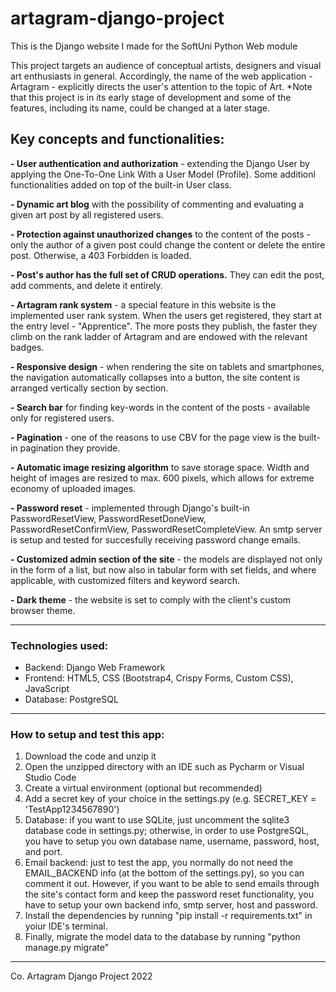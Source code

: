 # artagram-django-project
This is the Django website I made for the SoftUni Python Web module

This project targets an audience of conceptual artists, designers and visual art enthusiasts in general. Accordingly, the name of the web application - Artagram - explicitly directs the user's attention to the topic of Art. *Note that this project is in its early stage of development and some of the features, including its name, could be changed at a later stage.

## Key concepts and functionalities:

**- User authentication and authorization** - extending the Django User by applying the One-To-One Link With a User Model (Profile). Some additionl functionalities added on top of the built-in User class.

**- Dynamic art blog** with the possibility of commenting and evaluating a given art post by all registered users.

**- Protection against unauthorized changes** to the content of the posts - only the author of a given post could change the content or delete the entire post. Otherwise, a 403 Forbidden is loaded.

**- Post's author has the full set of CRUD operations.** They can edit the post, add comments, and delete it entirely.

**- Artagram rank system** - a special feature in this website is the implemented user rank system. When the users get registered, they start at the entry level - "Apprentice". The more posts they publish, the faster they climb on the rank ladder of Artagram and are endowed with the relevant badges. 

**- Responsive design** - when rendering the site on tablets and smartphones, the navigation automatically collapses into a button, the site content is arranged vertically section by section.

**- Search bar** for finding key-words in the content of the posts - available only for registered users.

**- Pagination** - one of the reasons to use CBV for the page view is the built-in pagination they provide.

**- Automatic image resizing algorithm** to save storage space. Width and height of images are resized to max. 600 pixels, which allows for extreme economy of uploaded images.

**- Password reset** - implemented through Django's built-in PasswordResetView, PasswordResetDoneView, PasswordResetConfirmView, PasswordResetCompleteView. An smtp server is setup and tested for succesfully receiving password change emails.

**- Customized admin section of the site** - the models are displayed not only in the form of a list, but now also in tabular form with set fields, and where applicable, with customized filters and keyword search.

**- Dark theme** - the website is set to comply with the client's custom browser theme.

---

### Technologies used:

- Backend: Django Web Framework
- Frontend: HTML5, CSS (Bootstrap4, Crispy Forms, Custom CSS), JavaScript
- Database: PostgreSQL

---

### How to setup and test this app:

1. Download the code and unzip it
2. Open the unzipped directory with an IDE such as Pycharm or Visual Studio Code
3. Create a virtual environment (optional but recommended)
4. Add a secret key of your choice in the settings.py (e.g. SECRET_KEY = 'TestApp1234567890')
5. Database: if you want to use SQLite, just uncomment the sqlite3 database code in settings.py; otherwise, in order to use PostgreSQL, you have to setup you own database name, username, password, host, and port. 
6. Email backend: just to test the app, you normally do not need the EMAIL_BACKEND info (at the bottom of the settings.py), so you can comment it out. However, if you want to be able to send emails through the site's contact form and keep the password reset functionality, you have to setup your own backend info, smtp server, host and password.
7. Install the dependencies by running "pip install -r requirements.txt" in yoiur IDE's terminal.
8. Finally, migrate the model data to the database by running "python manage.py migrate"

---

Co. Artagram Django Project 2022

